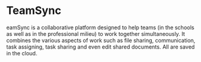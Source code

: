 # TeamSync
eamSync is a collaborative platform designed to help teams (in the schools as well as in the professional milieu) to work together simultaneously. It combines the various aspects of work such as file sharing, communication, task assigning, task sharing and even edit shared documents. All are saved in the cloud.
